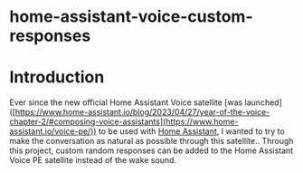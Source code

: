 # home-assistant-voice-custom-responses
# Introduction

Ever since the new official Home Assistant Voice satellite  [was launched] ([https://www.home-assistant.io/blog/2023/04/27/year-of-the-voice-chapter-2/#composing-voice-assistants](https://www.home-assistant.io/voice-pe/)) to be used with [Home Assistant](https://www.home-assistant.io/), I wanted to try to make the conversation as natural as possible through this satellite..
Through this project, custom random responses can be added to the Home Assistant Voice PE satellite instead of the wake sound.
